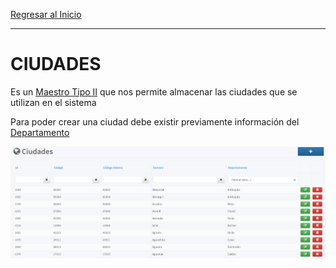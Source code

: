 [Regresar al Inicio](../readme.md)

---
# CIUDADES

Es un [Maestro Tipo II](../../general/maestros-tipoII.md) que nos permite almacenar las ciudades que se utilizan en el sistema

Para poder crear una ciudad debe existir previamente información del [Departamento](departamentos.md)

![Ciudades](../recursos/img/ciudades.png)
